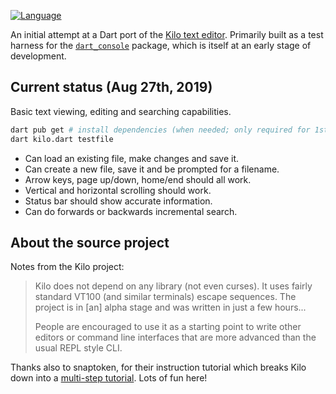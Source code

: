 [![Language](https://img.shields.io/badge/language-Dart-blue.svg)](https://dart.dev)

An initial attempt at a Dart port of the [Kilo text editor][kilo]. Primarily
built as a test harness for the [`dart_console`][dart_console] package, which
is itself at an early stage of development.

## Current status (Aug 27th, 2019)

Basic text viewing, editing and searching capabilities.

```bash
dart pub get # install dependencies (when needed; only required for 1st run)
dart kilo.dart testfile
```

- Can load an existing file, make changes and save it.
- Can create a new file, save it and be prompted for a filename.
- Arrow keys, page up/down, home/end should all work.
- Vertical and horizontal scrolling should work.
- Status bar should show accurate information.
- Can do forwards or backwards incremental search.

## About the source project

Notes from the Kilo project:

> Kilo does not depend on any library (not even curses). It uses fairly
> standard VT100 (and similar terminals) escape sequences. The project is in
> [an] alpha stage and was written in just a few hours...
>
> People are encouraged to use it as a starting point to write other editors
> or command line interfaces that are more advanced than the usual REPL style
> CLI.

Thanks also to snaptoken, for their instruction tutorial which breaks Kilo
down into a [multi-step tutorial][snaptoken]. Lots of fun here!

[kilo]: https://github.com/antirez/kilo
[dart_console]: https://github.com/timsneath/dart_console
[snaptoken]: https://viewsourcecode.org/snaptoken/kilo/
